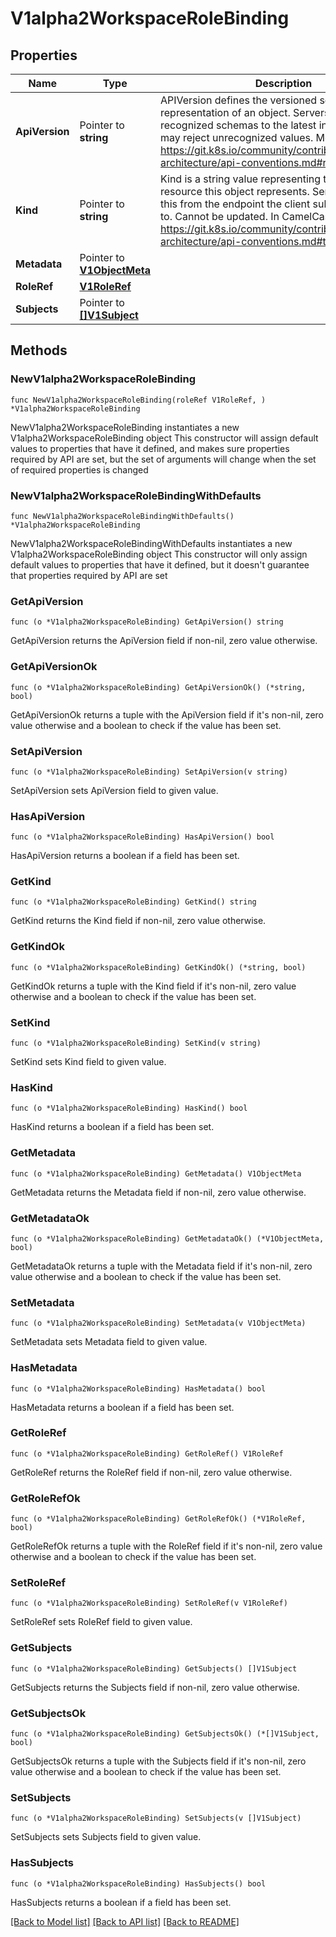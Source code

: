 # V1alpha2WorkspaceRoleBinding

## Properties

Name | Type | Description | Notes
------------ | ------------- | ------------- | -------------
**ApiVersion** | Pointer to **string** | APIVersion defines the versioned schema of this representation of an object. Servers should convert recognized schemas to the latest internal value, and may reject unrecognized values. More info: https://git.k8s.io/community/contributors/devel/sig-architecture/api-conventions.md#resources | [optional] 
**Kind** | Pointer to **string** | Kind is a string value representing the REST resource this object represents. Servers may infer this from the endpoint the client submits requests to. Cannot be updated. In CamelCase. More info: https://git.k8s.io/community/contributors/devel/sig-architecture/api-conventions.md#types-kinds | [optional] 
**Metadata** | Pointer to [**V1ObjectMeta**](V1ObjectMeta.md) |  | [optional] 
**RoleRef** | [**V1RoleRef**](V1RoleRef.md) |  | 
**Subjects** | Pointer to [**[]V1Subject**](V1Subject.md) |  | [optional] 

## Methods

### NewV1alpha2WorkspaceRoleBinding

`func NewV1alpha2WorkspaceRoleBinding(roleRef V1RoleRef, ) *V1alpha2WorkspaceRoleBinding`

NewV1alpha2WorkspaceRoleBinding instantiates a new V1alpha2WorkspaceRoleBinding object
This constructor will assign default values to properties that have it defined,
and makes sure properties required by API are set, but the set of arguments
will change when the set of required properties is changed

### NewV1alpha2WorkspaceRoleBindingWithDefaults

`func NewV1alpha2WorkspaceRoleBindingWithDefaults() *V1alpha2WorkspaceRoleBinding`

NewV1alpha2WorkspaceRoleBindingWithDefaults instantiates a new V1alpha2WorkspaceRoleBinding object
This constructor will only assign default values to properties that have it defined,
but it doesn't guarantee that properties required by API are set

### GetApiVersion

`func (o *V1alpha2WorkspaceRoleBinding) GetApiVersion() string`

GetApiVersion returns the ApiVersion field if non-nil, zero value otherwise.

### GetApiVersionOk

`func (o *V1alpha2WorkspaceRoleBinding) GetApiVersionOk() (*string, bool)`

GetApiVersionOk returns a tuple with the ApiVersion field if it's non-nil, zero value otherwise
and a boolean to check if the value has been set.

### SetApiVersion

`func (o *V1alpha2WorkspaceRoleBinding) SetApiVersion(v string)`

SetApiVersion sets ApiVersion field to given value.

### HasApiVersion

`func (o *V1alpha2WorkspaceRoleBinding) HasApiVersion() bool`

HasApiVersion returns a boolean if a field has been set.

### GetKind

`func (o *V1alpha2WorkspaceRoleBinding) GetKind() string`

GetKind returns the Kind field if non-nil, zero value otherwise.

### GetKindOk

`func (o *V1alpha2WorkspaceRoleBinding) GetKindOk() (*string, bool)`

GetKindOk returns a tuple with the Kind field if it's non-nil, zero value otherwise
and a boolean to check if the value has been set.

### SetKind

`func (o *V1alpha2WorkspaceRoleBinding) SetKind(v string)`

SetKind sets Kind field to given value.

### HasKind

`func (o *V1alpha2WorkspaceRoleBinding) HasKind() bool`

HasKind returns a boolean if a field has been set.

### GetMetadata

`func (o *V1alpha2WorkspaceRoleBinding) GetMetadata() V1ObjectMeta`

GetMetadata returns the Metadata field if non-nil, zero value otherwise.

### GetMetadataOk

`func (o *V1alpha2WorkspaceRoleBinding) GetMetadataOk() (*V1ObjectMeta, bool)`

GetMetadataOk returns a tuple with the Metadata field if it's non-nil, zero value otherwise
and a boolean to check if the value has been set.

### SetMetadata

`func (o *V1alpha2WorkspaceRoleBinding) SetMetadata(v V1ObjectMeta)`

SetMetadata sets Metadata field to given value.

### HasMetadata

`func (o *V1alpha2WorkspaceRoleBinding) HasMetadata() bool`

HasMetadata returns a boolean if a field has been set.

### GetRoleRef

`func (o *V1alpha2WorkspaceRoleBinding) GetRoleRef() V1RoleRef`

GetRoleRef returns the RoleRef field if non-nil, zero value otherwise.

### GetRoleRefOk

`func (o *V1alpha2WorkspaceRoleBinding) GetRoleRefOk() (*V1RoleRef, bool)`

GetRoleRefOk returns a tuple with the RoleRef field if it's non-nil, zero value otherwise
and a boolean to check if the value has been set.

### SetRoleRef

`func (o *V1alpha2WorkspaceRoleBinding) SetRoleRef(v V1RoleRef)`

SetRoleRef sets RoleRef field to given value.


### GetSubjects

`func (o *V1alpha2WorkspaceRoleBinding) GetSubjects() []V1Subject`

GetSubjects returns the Subjects field if non-nil, zero value otherwise.

### GetSubjectsOk

`func (o *V1alpha2WorkspaceRoleBinding) GetSubjectsOk() (*[]V1Subject, bool)`

GetSubjectsOk returns a tuple with the Subjects field if it's non-nil, zero value otherwise
and a boolean to check if the value has been set.

### SetSubjects

`func (o *V1alpha2WorkspaceRoleBinding) SetSubjects(v []V1Subject)`

SetSubjects sets Subjects field to given value.

### HasSubjects

`func (o *V1alpha2WorkspaceRoleBinding) HasSubjects() bool`

HasSubjects returns a boolean if a field has been set.


[[Back to Model list]](../README.md#documentation-for-models) [[Back to API list]](../README.md#documentation-for-api-endpoints) [[Back to README]](../README.md)


